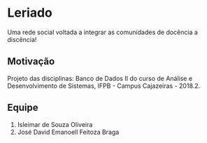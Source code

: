 # Leriado
Uma rede social voltada a integrar as comunidades de docência a discência!

## Motivação
Projeto das disciplinas: Banco de Dados II do curso de
Análise e Desenvolvimento de Sistemas, IFPB - Campus Cajazeiras - 2018.2.

## Equipe
1. Isleimar de Souza Oliveira
2. José David Emanoell Feitoza Braga
